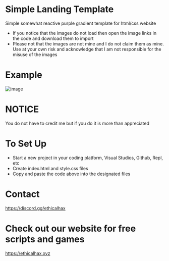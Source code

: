 # Simple Landing Template
Simple somewhat reactive purple gradient template for html/css website


- If you notice that the images do not load then open the image links in the code and download them to import
- Please not that the images are not mine and I do not claim them as mine. Use at your own risk and acknowledge that I am not responsible for the misuse of the images

# Example
![image](https://github.com/ZetaFPS/simple-landing/assets/135158463/831ac434-509a-47d3-bc72-203c17b28cee)

# NOTICE 
You do not have to credit me but if you do it is more than appreciated

# To Set Up
- Start a new project in your coding platform, Visual Studios, Github, Repl, etc
- Create index.html and style.css files
- Copy and paste the code above into the designated files

# Contact
https://discord.gg/ethicalhax

# Check out our website for free scripts and games
https://ethicalhax.xyz
